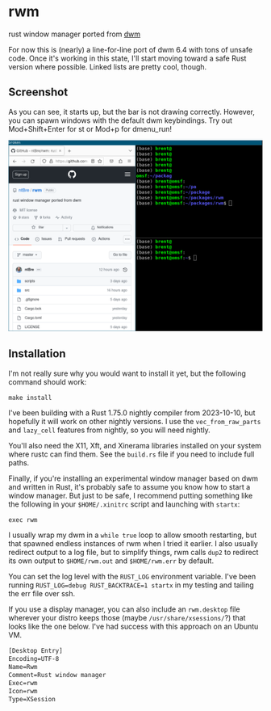 # rwm
rust window manager ported from [dwm](https://dwm.suckless.org/)

For now this is (nearly) a line-for-line port of dwm 6.4 with tons of unsafe
code. Once it's working in this state, I'll start moving toward a safe Rust
version where possible. Linked lists are pretty cool, though.

## Screenshot
As you can see, it starts up, but the bar is not drawing correctly. However, you
can spawn windows with the default dwm keybindings. Try out Mod+Shift+Enter for
st or Mod+p for dmenu_run!

![Screenshot](screenshot.png)

## Installation
I'm not really sure why you would want to install it yet, but the following
command should work:

``` shell
make install
```

I've been building with a Rust 1.75.0 nightly compiler from 2023-10-10, but
hopefully it will work on other nightly versions. I use the `vec_from_raw_parts`
and `lazy_cell` features from nightly, so you will need nightly.

You'll also need the X11, Xft, and Xinerama libraries installed on your system
where rustc can find them. See the `build.rs` file if you need to include full
paths.

Finally, if you're installing an experimental window manager based on dwm and
written in Rust, it's probably safe to assume you know how to start a window
manager. But just to be safe, I recommend putting something like the following
in your `$HOME/.xinitrc` script and launching with `startx`:

``` shell
exec rwm
```

I usually wrap my dwm in a `while true` loop to allow smooth restarting, but
that spawned endless instances of rwm when I tried it earlier. I also usually
redirect output to a log file, but to simplify things, rwm calls `dup2` to
redirect its own output to `$HOME/rwm.out` and `$HOME/rwm.err` by default.

You can set the log level with the `RUST_LOG` environment variable. I've been
running `RUST_LOG=debug RUST_BACKTRACE=1 startx` in my testing and tailing the
err file over ssh.

If you use a display manager, you can also include an `rwm.desktop` file
wherever your distro keeps those (maybe `/usr/share/xsessions/`?) that looks
like the one below. I've had success with this approach on an Ubuntu VM.

``` shell
[Desktop Entry]
Encoding=UTF-8
Name=Rwm
Comment=Rust window manager
Exec=rwm
Icon=rwm
Type=XSession
```

